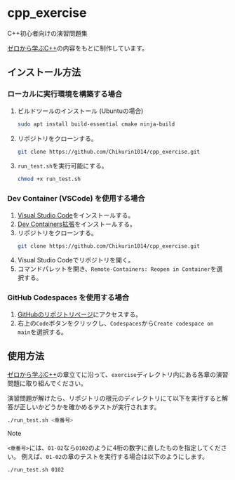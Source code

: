 # cpp_exercise

C++初心者向けの演習問題集

[ゼロから学ぶC++](https://rinatz.github.io/cpp-book/)の内容をもとに制作しています。

## インストール方法

### ローカルに実行環境を構築する場合

1. ビルドツールのインストール (Ubuntuの場合)
    ```sh
    sudo apt install build-essential cmake ninja-build
    ```
2. リポジトリをクローンする。
    ```sh
    git clone https://github.com/Chikurin1014/cpp_exercise.git
    ```
3. `run_test.sh`を実行可能にする。
    ```sh
    chmod +x run_test.sh
    ```

### Dev Container (VSCode) を使用する場合

1. [Visual Studio Code](https://code.visualstudio.com/)をインストールする。
2. [Dev Containers拡張](https://marketplace.visualstudio.com/items/?itemName=ms-vscode-remote.remote-containers)をインストールする。
3. リポジトリをクローンする。
    ```sh
    git clone https://github.com/Chikurin1014/cpp_exercise.git
    ```
4. Visual Studio Codeでリポジトリを開く。
5. コマンドパレットを開き、`Remote-Containers: Reopen in Container`を選択する。

### GitHub Codespaces を使用する場合

1. [GitHubのリポジトリページ](https://github.com/Chikurin1014/cpp_exercise)にアクセスする。
2. 右上の`Code`ボタンをクリックし、`Codespaces`から`Create codespace on main`を選択する。

## 使用方法

[ゼロから学ぶC++](https://rinatz.github.io/cpp-book/)の章立てに沿って、`exercise`ディレクトリ内にある各章の演習問題に取り組んでください。

演習問題が解けたら、リポジトリの根元のディレクトリにて以下を実行すると解答が正しいかどうかを確かめるテストが実行されます。

```sh
./run_test.sh <章番号>
```

> [!NOTE]
> `<章番号>`には、`01-02`なら`0102`のように4桁の数字に直したものを指定してください。
> 例えば、`01-02`の章のテストを実行する場合は以下のようにします。
> ```sh
> ./run_test.sh 0102
> ```
